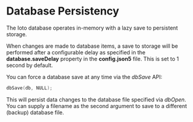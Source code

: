 # Database Persistency

The Ioto database operates in-memory with a lazy save to persistent storage.

When changes are made to database items, a save to storage will be performed after a configurable delay as specified in the **database.saveDelay** property in the **config.json5** file. This is set to 1 second by default.

You can force a database save at any time via the *dbSave* API:

```c
dbSave(db, NULL);
```

This will persist data changes to the database file specified via *dbOpen*. You can supply a filename as the second argument to save to a different (backup) database file.

